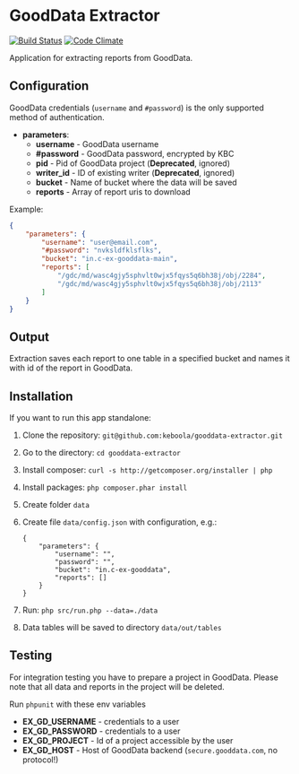 # GoodData Extractor

[![Build Status](https://travis-ci.org/keboola/gooddata-extractor.svg)](https://travis-ci.org/keboola/gooddata-extractor)
[![Code Climate](https://codeclimate.com/github/keboola/gooddata-extractor/badges/gpa.svg)](https://codeclimate.com/github/keboola/gooddata-extractor)

Application for extracting reports from GoodData.

## Configuration

GoodData credentials (`username` and `#password`) is the only supported method of authentication.

- **parameters**:
    - **username** - GoodData username
    - **#password** - GoodData password, encrypted by KBC
    - **pid** - Pid of GoodData project (**Deprecated**, ignored)
    - **writer_id** - ID of existing writer (**Deprecated**, ignored)
    - **bucket** - Name of bucket where the data will be saved
    - **reports** - Array of report uris to download
    
Example:

```json
{
    "parameters": {
        "username": "user@email.com",
        "#password": "nvksldfklsflks",
        "bucket": "in.c-ex-gooddata-main",
        "reports": [
            "/gdc/md/wasc4gjy5sphvlt0wjx5fqys5q6bh38j/obj/2284",
            "/gdc/md/wasc4gjy5sphvlt0wjx5fqys5q6bh38j/obj/2113"
        ]
    }
}
```

## Output

Extraction saves each report to one table in a specified bucket and names it with id of the report in GoodData.


## Installation

If you want to run this app standalone:

1. Clone the repository: `git@github.com:keboola/gooddata-extractor.git`
2. Go to the directory: `cd gooddata-extractor`
3. Install composer: `curl -s http://getcomposer.org/installer | php`
4. Install packages: `php composer.phar install`
5. Create folder `data`
6. Create file `data/config.json` with configuration, e.g.:

    ```
    {
        "parameters": {
            "username": "",
            "password": "",
            "bucket": "in.c-ex-gooddata",
            "reports": []
        }
    }
    ```
7. Run: `php src/run.php --data=./data`
8. Data tables will be saved to directory `data/out/tables`


## Testing

For integration testing you have to prepare a project in GoodData. Please note that all data and reports in the project will be deleted. 

Run `phpunit` with these env variables

- **EX_GD_USERNAME** - credentials to a user
- **EX_GD_PASSWORD** - credentials to a user
- **EX_GD_PROJECT** - Id of a project accessible by the user 
- **EX_GD_HOST** - Host of GoodData backend (`secure.gooddata.com`, no protocol!)
